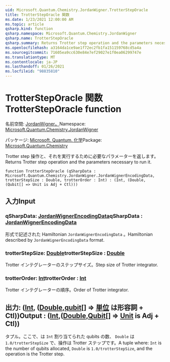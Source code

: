 ```yaml
---
uid: Microsoft.Quantum.Chemistry.JordanWigner.TrotterStepOracle
title: TrotterStepOracle 関数
ms.date: 1/23/2021 12:00:00 AM
ms.topic: article
qsharp.kind: function
qsharp.namespace: Microsoft.Quantum.Chemistry.JordanWigner
qsharp.name: TrotterStepOracle
qsharp.summary: Returns Trotter step operation and the parameters necessary to run it.
ms.openlocfilehash: a3164da1ce9ae1f72ec2fb1fa151159768cd5a4a
ms.sourcegitcommit: 71605ea9cc630e84e7ef29027e1f0ea06299747e
ms.translationtype: MT
ms.contentlocale: ja-JP
ms.lasthandoff: 01/26/2021
ms.locfileid: "98835810"
---
```

# <a name="trottersteporacle-function"></a><span data-ttu-id="cfa40-102">TrotterStepOracle 関数</span><span class="sxs-lookup"><span data-stu-id="cfa40-102">TrotterStepOracle function</span></span>

<span data-ttu-id="cfa40-103">名前空間: [JordanWigner。](xref:Microsoft.Quantum.Chemistry.JordanWigner)</span><span class="sxs-lookup"><span data-stu-id="cfa40-103">Namespace: [Microsoft.Quantum.Chemistry.JordanWigner](xref:Microsoft.Quantum.Chemistry.JordanWigner)</span></span>

<span data-ttu-id="cfa40-104">パッケージ: [Microsoft. Quantum. 化学](https://nuget.org/packages/Microsoft.Quantum.Chemistry)</span><span class="sxs-lookup"><span data-stu-id="cfa40-104">Package: [Microsoft.Quantum.Chemistry](https://nuget.org/packages/Microsoft.Quantum.Chemistry)</span></span>


<span data-ttu-id="cfa40-105">Trotter step 操作と、それを実行するために必要なパラメーターを返します。</span><span class="sxs-lookup"><span data-stu-id="cfa40-105">Returns Trotter step operation and the parameters necessary to run it.</span></span>

```qsharp
function TrotterStepOracle (qSharpData : Microsoft.Quantum.Chemistry.JordanWigner.JordanWignerEncodingData, trotterStepSize : Double, trotterOrder : Int) : (Int, (Double, (Qubit[] => Unit is Adj + Ctl)))
```


## <a name="input"></a><span data-ttu-id="cfa40-106">入力</span><span class="sxs-lookup"><span data-stu-id="cfa40-106">Input</span></span>

### <a name="qsharpdata--jordanwignerencodingdata"></a><span data-ttu-id="cfa40-107">qSharpData: [JordanWignerEncodingData](xref:Microsoft.Quantum.Chemistry.JordanWigner.JordanWignerEncodingData)</span><span class="sxs-lookup"><span data-stu-id="cfa40-107">qSharpData : [JordanWignerEncodingData](xref:Microsoft.Quantum.Chemistry.JordanWigner.JordanWignerEncodingData)</span></span>

<span data-ttu-id="cfa40-108">形式で記述された Hamiltonian `JordanWignerEncodingData` 。</span><span class="sxs-lookup"><span data-stu-id="cfa40-108">Hamiltonian described by `JordanWignerEncodingData` format.</span></span>


### <a name="trotterstepsize--double"></a><span data-ttu-id="cfa40-109">trotterStepSize: [Double](xref:microsoft.quantum.lang-ref.double)</span><span class="sxs-lookup"><span data-stu-id="cfa40-109">trotterStepSize : [Double](xref:microsoft.quantum.lang-ref.double)</span></span>

<span data-ttu-id="cfa40-110">Trotter インテグレーターのステップサイズ。</span><span class="sxs-lookup"><span data-stu-id="cfa40-110">Step size of Trotter integrator.</span></span>


### <a name="trotterorder--int"></a><span data-ttu-id="cfa40-111">trotterOrder: [Int](xref:microsoft.quantum.lang-ref.int)</span><span class="sxs-lookup"><span data-stu-id="cfa40-111">trotterOrder : [Int](xref:microsoft.quantum.lang-ref.int)</span></span>

<span data-ttu-id="cfa40-112">Trotter インテグレーターの順序。</span><span class="sxs-lookup"><span data-stu-id="cfa40-112">Order of Trotter integrator.</span></span>



## <a name="output--intdoublequbit--unit--is-adj--ctl"></a><span data-ttu-id="cfa40-113">出力: ([Int](xref:microsoft.quantum.lang-ref.int), ([Double](xref:microsoft.quantum.lang-ref.double),[qubit](xref:microsoft.quantum.lang-ref.qubit)[] => [単位](xref:microsoft.quantum.lang-ref.unit)  は形容詞 + Ctl))</span><span class="sxs-lookup"><span data-stu-id="cfa40-113">Output : ([Int](xref:microsoft.quantum.lang-ref.int),([Double](xref:microsoft.quantum.lang-ref.double),[Qubit](xref:microsoft.quantum.lang-ref.qubit)[] => [Unit](xref:microsoft.quantum.lang-ref.unit)  is Adj + Ctl))</span></span>

<span data-ttu-id="cfa40-114">タプル。ここで、は `Int` 割り当てられた qubits の数、 `Double` は `1.0/trotterStepSize` で、操作は Trotter ステップです。</span><span class="sxs-lookup"><span data-stu-id="cfa40-114">A tuple where: `Int` is the number of qubits allocated, `Double` is `1.0/trotterStepSize`, and the operation is the Trotter step.</span></span>